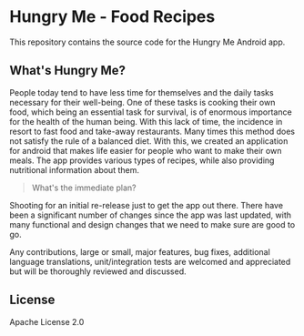 # Hungry Me - Food Recipes

This repository contains the source code for the Hungry Me Android app.

## What's Hungry Me?

People today tend to have less time for themselves and the daily tasks necessary for their well-being. One of these tasks is cooking their own food, which being an essential task for survival, is of enormous importance for the health of the human being. With this lack of time, the incidence in resort to fast food and take-away restaurants. 
Many times this method does not satisfy the rule of a balanced diet. With this, we created an application for android that makes life easier for people who want to make their own meals. The app provides various types of recipes, while also providing nutritional information about them.

> What's the immediate plan?

Shooting for an initial re-release just to get the app out there. There have been a significant number of changes since the app was last updated, with many functional and design changes that we need to make sure are good to go.


Any contributions, large or small, major features, bug fixes, additional language translations, unit/integration tests are welcomed and appreciated but will be thoroughly reviewed and discussed.

## License

Apache License 2.0

